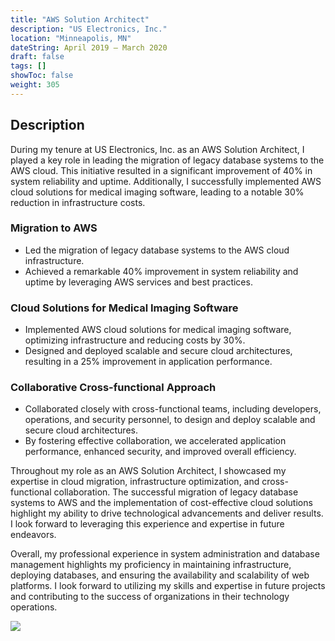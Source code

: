 ```yaml
---
title: "AWS Solution Architect"
description: "US Electronics, Inc."
location: "Minneapolis, MN"
dateString: April 2019 – March 2020 
draft: false
tags: []
showToc: false
weight: 305
--- 
```



## Description

During my tenure at US Electronics, Inc. as an AWS Solution Architect, I played a key role in leading the migration of legacy database systems to the AWS cloud. This initiative resulted in a significant improvement of 40% in system reliability and uptime. Additionally, I successfully implemented AWS cloud solutions for medical imaging software, leading to a notable 30% reduction in infrastructure costs.

### Migration to AWS

- Led the migration of legacy database systems to the AWS cloud infrastructure.
- Achieved a remarkable 40% improvement in system reliability and uptime by leveraging AWS services and best practices.

### Cloud Solutions for Medical Imaging Software

- Implemented AWS cloud solutions for medical imaging software, optimizing infrastructure and reducing costs by 30%.
- Designed and deployed scalable and secure cloud architectures, resulting in a 25% improvement in application performance.

### Collaborative Cross-functional Approach

- Collaborated closely with cross-functional teams, including developers, operations, and security personnel, to design and deploy scalable and secure cloud architectures.
- By fostering effective collaboration, we accelerated application performance, enhanced security, and improved overall efficiency.

Throughout my role as an AWS Solution Architect, I showcased my expertise in cloud migration, infrastructure optimization, and cross-functional collaboration. The successful migration of legacy database systems to AWS and the implementation of cost-effective cloud solutions highlight my ability to drive technological advancements and deliver results. I look forward to leveraging this experience and expertise in future endeavors.

Overall, my professional experience in system administration and database management highlights my proficiency in maintaining infrastructure, deploying databases, and ensuring the availability and scalability of web platforms. I look forward to utilizing my skills and expertise in future projects and contributing to the success of organizations in their technology operations.


![](/experience/iit-madras/img2.png)
